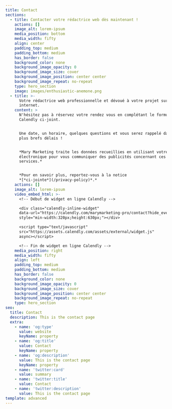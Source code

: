 ```yaml
---
title: Contact
sections:
  - title: Contacter votre rédactrice web dès maintenant !
    actions: []
    image_alt: lorem-ipsum
    media_position: bottom
    media_width: fifty
    align: center
    padding_top: medium
    padding_bottom: medium
    has_border: false
    background_color: none
    background_image_opacity: 0
    background_image_size: cover
    background_image_position: center center
    background_image_repeat: no-repeat
    type: hero_section
    image: images/enthusiastic-anemone.png
  - title: >-
      Votre rédactrice web professionnelle et dévoué à votre projet sur le
      internet.
    content: >
      N'hésitez pas à réservez votre rendez vous en complétant le formulaire
      Calendly ci-joint.


      Une date, un horaire, quelques questions et vous serez rappelé dans les
      plus brefs délais !


      *Mary Marketing traite les données recueillies en utilisant votre adresse
      électronique pour vous communiquer des publicités concernant ces
      services.*


      *Pour en savoir plus, reportez-vous à la notice
      *[*ci-jointe*](/privacy-policy)*.*
    actions: []
    image_alt: lorem-ipsum
    video_embed_html: >-
      <!-- Début de widget en ligne Calendly -->

      <div class="calendly-inline-widget"
      data-url="https://calendly.com/marymarketing-pro/contact?hide_event_type_details=1"
      style="min-width:320px;height:630px;"></div>

      <script type="text/javascript"
      src="https://assets.calendly.com/assets/external/widget.js"
      async></script>

      <!-- Fin de widget en ligne Calendly -->
    media_position: right
    media_width: fifty
    align: left
    padding_top: medium
    padding_bottom: medium
    has_border: false
    background_color: none
    background_image_opacity: 0
    background_image_size: cover
    background_image_position: center center
    background_image_repeat: no-repeat
    type: hero_section
seo:
  title: Contact
  description: This is the contact page
  extra:
    - name: 'og:type'
      value: website
      keyName: property
    - name: 'og:title'
      value: Contact
      keyName: property
    - name: 'og:description'
      value: This is the contact page
      keyName: property
    - name: 'twitter:card'
      value: summary
    - name: 'twitter:title'
      value: Contact
    - name: 'twitter:description'
      value: This is the contact page
template: advanced
---
```

